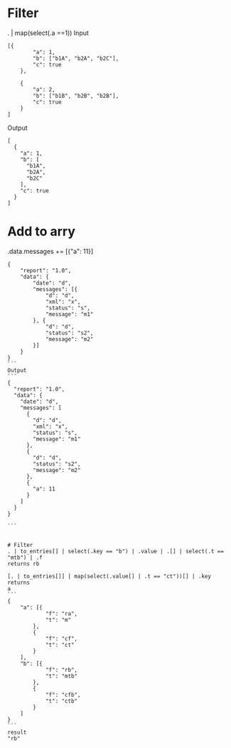 # Filter
. | map(select(.a ==1))
Input
```
[{
		"a": 1,
		"b": ["b1A", "b2A", "b2C"],
		"c": true
	},

	{
		"a": 2,
		"b": ["b1B", "b2B", "b2B"],
		"c": true
	}
]

```
Output
```
[
  {
    "a": 1,
    "b": [
      "b1A",
      "b2A",
      "b2C"
    ],
    "c": true
  }
]
```

# Add to arry

.data.messages += [{"a": 11}]
````
{
    "report": "1.0",
    "data": {
        "date": "d",
        "messages": [{
            "d": "d",
            "xml": "x",
            "status": "s",
            "message": "m1"
        }, {
            "d": "d",
            "status": "s2",
            "message": "m2"
        }]
    }
}
```
Output
```
{
  "report": "1.0",
  "data": {
    "date": "d",
    "messages": [
      {
        "d": "d",
        "xml": "x",
        "status": "s",
        "message": "m1"
      },
      {
        "d": "d",
        "status": "s2",
        "message": "m2"
      },
      {
        "a": 11
      }
    ]
  }
}

```


# Filter
. | to_entries[] | select(.key == "b") | .value | .[] | select(.t == "mtb") | .f
returns rb

[. | to_entries[]] | map(select(.value[] | .t == "ct"))[] | .key
returns
a
```
{
	"a": [{
			"f": "ra",
			"t": "m"
		},
		{
			"f": "cf",
			"t": "ct"
		}
	],
	"b": [{
			"f": "rb",
			"t": "mtb"
		},
		{
			"f": "cfb",
			"t": "ctb"
		}
	]
}
```
result
"rb"

